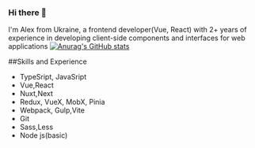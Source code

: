 ### Hi there 👋

I'm Alex from Ukraine, a frontend developer(Vue, React) with 2+ years of experience in developing client-side components and interfaces for web applications
[![Anurag's GitHub stats](https://github-readme-stats.vercel.app/api?username=AlexFrontWeb)](https://github.com/anuraghazra/github-readme-stats)

##Skills and Experience

* TypeSript, JavaSript
* Vue,React
* Nuxt,Next
* Redux, VueX, MobX, Pinia
* Webpack, Gulp,Vite
* Git
* Sass,Less
* Node js(basic)

